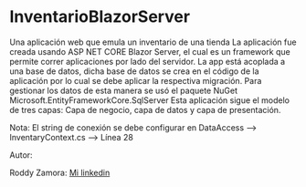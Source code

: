 # InventarioBlazorServer
Una aplicación web que emula un inventario de una tienda
La aplicación fue creada usando ASP NET CORE Blazor Server, el cual es un framework que permite correr aplicaciones por lado del servidor.
La app está acoplada a una base de datos, dicha base de datos se crea en el código de la aplicación por lo cual se debe aplicar la respectiva migración.
Para gestionar los datos de esta manera se usó el paquete NuGet Microsoft.EntityFrameworkCore.SqlServer
Esta aplicación sigue el modelo de tres capas: Capa de negocio, capa de datos y capa de presentación.

Nota: El string de conexión se debe configurar en DataAccess --> InventaryContext.cs --> Línea 28

Autor: 

Roddy Zamora: <a href="https://www.linkedin.com/in/roddy-steeven-zamora-rodr%C3%ADguez-58a116167/" target="_blank">Mi linkedin</a>



